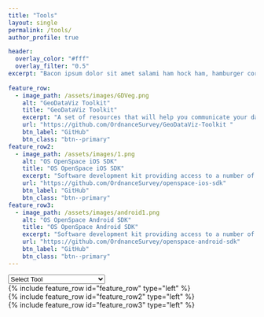 ```yaml
---
title: "Tools"
layout: single
permalink: /tools/
author_profile: true

header:
  overlay_color: "#fff"
  overlay_filter: "0.5"
excerpt: "Bacon ipsum dolor sit amet salami ham hock ham, hamburger corned beef short ribs kielbasa biltong t-bone drumstick tri-tip tail sirloin pork chop."
  
feature_row:
  - image_path: /assets/images/GDVeg.png
    alt: "GeoDataViz Toolkit"
    title: "GeoDataViz Toolkit"
    excerpt: "A set of resources that will help you communicate your data effectively through the design of compelling visuals."
    url: "https://github.com/OrdnanceSurvey/GeoDataViz-Toolkit " 
    btn_label: "GitHub" 
    btn_class: "btn--primary" 
feature_row2:
  - image_path: /assets/images/1.png
    alt: "OS OpenSpace iOS SDK"
    title: "OS OpenSpace iOS SDK"
    excerpt: "Software development kit providing access to a number of mapping layers and gazetteer lookups to create free and commercial mobile applications with our data."
    url: "https://github.com/OrdnanceSurvey/openspace-ios-sdk"
    btn_label: "GitHub"
    btn_class: "btn--primary"
feature_row3:
  - image_path: /assets/images/android1.png
    alt: "OS OpenSpace Android SDK"
    title: "OS OpenSpace Android SDK"
    excerpt: "Software development kit providing access to a number of mapping layers and gazetteer lookups to create free and commercial mobile applications with our data."
    url: "https://github.com/OrdnanceSurvey/openspace-android-sdk"
    btn_label: "GitHub"
    btn_class: "btn--primary"
---
```


<select id="select-anchor" onChange="window.location.hash=this.value">
		<option value="">Select Tool</option>
	 	<option value="fr_1">GeoDataViz Toolkit</option>
		<option value="fr_2">OS OpenSpace iOS SDK</option>
		<option value="fr_3">OS OpenSpace Android SDK</option>
</select>
	
	
<div id="fr_1"></div>{% include feature_row id="feature_row" type="left" %}
<div id="fr_2"></div>{% include feature_row id="feature_row2" type="left" %}
<div id="fr_3"></div>{% include feature_row id="feature_row3" type="left" %}


